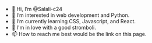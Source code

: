 - 👋 Hi, I’m @Salali-c24
- 👀 I’m interested in web development and Python.
- 🌱 I’m currently learning CSS, Javascript, and React.
- 💞️ I'm in love with a good stromboli.
- 📫 How to reach me best would be the link on this page.


<!---
Salali-c24/Salali-c24 is a ✨ special ✨ repository because its `README.md` (this file) appears on your GitHub profile.
You can click the Preview link to take a look at your changes.
--->
